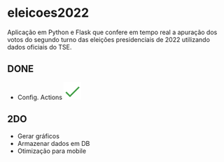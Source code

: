 # eleicoes2022

Aplicação em Python e Flask que confere em tempo real a apuração dos votos do segundo turno das eleições presidenciais de 2022 utilizando dados oficiais do TSE.


## DONE

 - Config. Actions <img src="static/images/done.svg" />

## 2DO

- Gerar gráficos
- Armazenar dados em DB
- Otimização para mobile